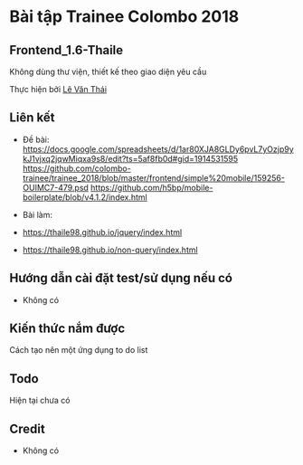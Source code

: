 # Bài tập Trainee Colombo 2018

## Frontend_1.6-Thaile

Không dùng thư viện, thiết kế theo giao diện yêu cầu

Thực hiện bởi [Lê Văn Thái](https://github.com/Thaile98)

## Liên kết

- Đề bài: https://docs.google.com/spreadsheets/d/1ar80XJA8GLDy6pvL7yOzjp9ykJ1vjxq2jqwMiqxa9s8/edit?ts=5af8fb0d#gid=1914531595
          https://github.com/colombo-trainee/trainee_2018/blob/master/frontend/simple%20mobile/159256-OUIMC7-479.psd
           https://github.com/h5bp/mobile-boilerplate/blob/v4.1.2/index.html

- Bài làm: 
 - https://thaile98.github.io/jquery/index.html
 - https://thaile98.github.io/non-query/index.html

## Hướng dẫn cài đặt test/sử dụng nếu có

- Không có

## Kiến thức nắm được

Cách tạo nên một ứng dụng to do list

## Todo

Hiện tại chưa có

## Credit

- Không có
